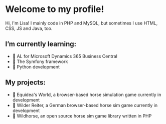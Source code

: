 # Welcome to my profile!

Hi, I'm Lisa! I mainly code in PHP and MySQL, but sometimes I use HTML, CSS, JS and Java, too.

## I’m currently learning:
- 🌱 AL for Microsoft Dynamics 365 Business Central
- 🌱 The Symfony framework
- 🌱 Python development

## My projects:
- 🐎 Equidea's World, a browser-based horse simulation game currently in development
- 🐴 Wilder Reiter, a German browser-based horse sim game currently in development
- 🐎 Wildhorse, an open source horse sim game library written in PHP
